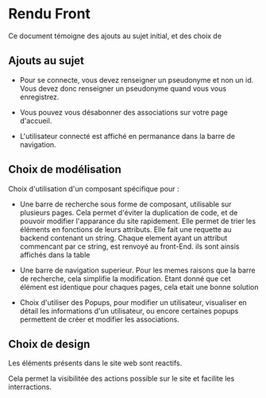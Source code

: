 # Rendu Front

Ce document témoigne des ajouts au sujet initial, et des choix de

## Ajouts au sujet

- Pour se connecte, vous devez renseigner un pseudonyme et non un id. Vous devez donc renseigner un pseudonyme quand vous vous enregistrez.

- Vous pouvez vous désabonner des associations sur votre page d'accueil.

- L'utilisateur connecté est affiché en permanance dans la barre de navigation.
 

## Choix de modélisation

Choix d'utilisation d'un composant spécifique pour :

- Une barre de recherche sous forme de composant, utilisable sur plusieurs pages.
  Cela permet d'éviter la duplication de code, et de pouvoir modifier l'apparance du site rapidement.
  Elle permet de trier les éléments en fonctions de leurs attributs.
  Elle fait une requette au backend contenant un string.
  Chaque element ayant un attribut commencant par ce string, est renvoyé au front-End.
  ils sont ainsis affichés dans la table

- Une barre de navigation superieur.
  Pour les memes raisons que la barre de recherche, cela simplifie la modification. Etant donné que cet élément est identique pour chaques pages, cela etait une bonne solution

- Choix d'utiliser des Popups, pour modifier un utilisateur, visualiser en détail les informations d'un utilisateur, ou encore certaines popups permettent de créer et modifier les associations.


## Choix de design

Les éléments présents dans le site web sont reactifs.

Cela permet la visibilitée des actions possible sur le site et facilite les interractions.

